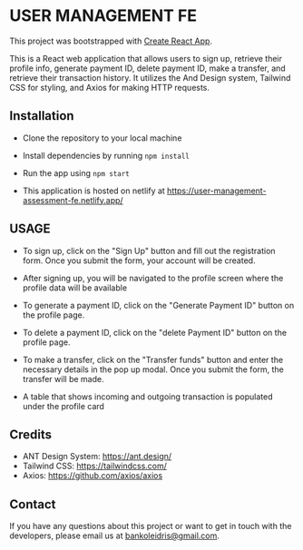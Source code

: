 # USER MANAGEMENT FE

This project was bootstrapped with [Create React App](https://github.com/facebook/create-react-app).

This is a React web application that allows users to sign up, retrieve their profile info, generate payment ID, delete payment ID, make a transfer, and retrieve their transaction history. It utilizes the And Design system, Tailwind CSS for styling, and Axios for making HTTP requests.

## Installation

- Clone the repository to your local machine
- Install dependencies by running `npm install`
- Run the app using `npm start`

- This application is hosted on netlify at https://user-management-assessment-fe.netlify.app/

## USAGE

- To sign up, click on the "Sign Up" button and fill out the registration form. Once you submit the form, your account will be created.

- After signing up, you will be navigated to the profile screen where the profile data will be available

- To generate a payment ID, click on the "Generate Payment ID" button on the profile page.

- To delete a payment ID, click on the "delete Payment ID" button on the profile page.

- To make a transfer, click on the "Transfer funds" button and enter the necessary details in the pop up modal. Once you submit the form, the transfer will be made.

- A table that shows incoming and outgoing transaction is populated under the profile card

## Credits

- ANT Design System: https://ant.design/
- Tailwind CSS: https://tailwindcss.com/
- Axios: https://github.com/axios/axios

## Contact

If you have any questions about this project or want to get in touch with the developers, please email us at bankoleidris@gmail.com.
